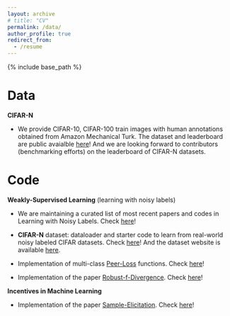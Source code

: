 ```yaml
---
layout: archive
# title: "CV"
permalink: /data/
author_profile: true
redirect_from:
  - /resume
---
```


{% include base_path %}

Data
======
**CIFAR-N**

* We provide CIFAR-10, CIFAR-100 train images with human annotations obtained from Amazon Mechanical Turk. The dataset and leaderboard are public avaialble [here](http://noisylabels.com/)! And we are looking forward to contributors (benchmarking efforts) on the leaderboard of CIFAR-N datasets.

Code
======
**Weakly-Supervised Learning** (learning with noisy labels)

* We are maintaining a curated list of most recent papers and codes in Learning with Noisy Labels. Check [here](https://github.com/weijiaheng/Advances-in-Label-Noise-Learning)!

* **CIFAR-N** dataset: dataloader and starter code to learn from real-world noisy labeled CIFAR datasets. Check [here](https://github.com/zwzhu-d/cifar-10-100n)! And the dataset website is available [here](http://noisylabels.com/).

* Implementation of multi-class [Peer-Loss](https://arxiv.org/abs/1910.03231) functions. Check [here](https://github.com/weijiaheng/Multi-class-Peer-Loss-functions)!

* Implementation of the paper [Robust-f-Divergence](https://openreview.net/forum?id=WesiCoRVQ15). Check [here](https://github.com/weijiaheng/Robust-f-divergence-measures)!

**Incentives in Machine Learning**

* Implementation of the paper [Sample-Elicitation](https://proceedings.mlr.press/v130/wei21c). Check [here](https://github.com/weijiaheng/Credible-sample-elicitation)!

